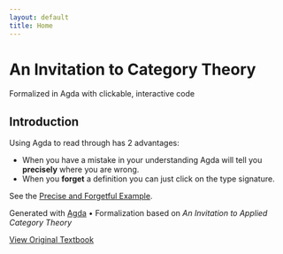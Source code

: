 ```yaml
---
layout: default
title: Home
---
```


<div class="hero" markdown="1">

# An Invitation to Category Theory

Formalized in Agda with clickable, interactive code

</div>

<div class="section" markdown="1">

## Introduction

Using Agda to read through has 2 advantages:

* When you have a mistake in your understanding Agda will tell you **precisely** where you are wrong.
* When you **forget** a definition you can just click on the type signature. 

See the [Precise and Forgetful Example](docs/examples.PreciseAndForgetful.html).


</div>


<footer markdown="1">

Generated with [Agda](https://github.com/agda/agda) • Formalization based on _An Invitation to Applied Category Theory_

[View Original Textbook](http://www.brendanfong.com/fong_spivak_an_invitation.pdf)

</footer>
